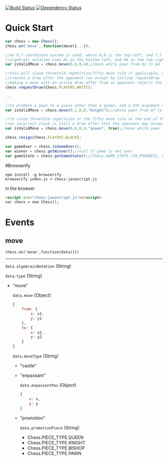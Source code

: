 [![Build Status](https://travis-ci.org/aitournament/chess-javascript.png?branch=master)](https://travis-ci.org/aitournament/chess-javascript)
[![Dependency Status](https://david-dm.org/aitournament/chess-javascript.png)](https://david-dm.org/aitournament/chess-javascript)

# Quick Start
```javascript
var chess = new Chess();
chess.on('move', function(move){...});

//an X,Y coordinate system is used, where 0,0 is the top-left, and 7,7 is the bottom right
//algebraic notation uses A1 as the bottom-left, and H8 as the top-right
var isValidMove = chess.move(0,6,0,4);//move white pawn from A2 to A4

//this will claim threefold repetition/fifty move rule if applicable, otherwise this
//creates a draw offer the opponent can accept by calling requestDraw
//making a move with an active draw offer from an opponent rejects the draw offer
chess.requestDraw(Chess.PLAYERS.WHITE);

...

//to promote a pawn to a piece other than a queen, add a 5th argument with the piece type
var isValidMove = chess.move(0,1,0,0,"knight");//white pawn from A7 to A8, promote to knight

//to claim threefold repetition or the fifty move rule at the end of the turn it occurs, set requestDraw to true while moving
//an incorrect claim is still a draw offer that the opponent may accept
var isValidMove = chess.move(0,6,0,4,"queen", true);//move white pawn from A2 to A4

chess.resign(Chess.PLAYERS.BLACK);

var gameOver = chess.isGameOver();
var winner = chess.getWinner();//null if game is not over
var gameState = chess.getGameState();//Chess.GAME_STATE.(IN_PROGRESS, CHECK_MATE, THREEFOLD_REPETITION, FIFTY_MOVES, STALE_MATE, DRAW, RESIGN)
```

#Browserify
```
npm install -g browserify
browserify index.js > chess-javascript.js
```
in the browser
```html
<script src="chess-javascript.js"></script>
var chess = new Chess();
```

# Events
## move
`chess.on('move',function(data){})`

---



`data.algebraicNotation` (String)

`data.type` (String)
- "move"

	`data.move` (Object)
    ```javascript
    {
    	from: {
        	x: x1,
            y: y1
        },
        to: {
            x: x2,
            y: y2
        }
    }
    ```
    
    `data.moveType` (String)
    - "castle"
    - "enpassant"
    
    	`data.enpassantPos` (Object)
	    
		```javascript
		{
			x: x,
			y: y
		}
		```
    
    - "promotion"

		`data.promotionPiece` (String)
		- Chess.PIECE_TYPE.QUEEN
		- Chess.PIECE_TYPE.KNIGHT
		- Chess.PIECE_TYPE.BISHOP
		- Chess.PIECE_TYPE.PAWN
